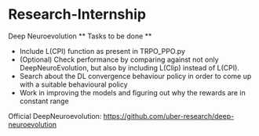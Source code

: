 # Research-Internship
Deep Neuroevolution
** Tasks to be done **
 - Include L(CPI) function as present in TRPO_PPO.py
 - (Optional) Check performance by comparing against not only DeepNeuroEvolution, but also by including L(Clip) instead of L(CPI).
 - Search about the DL convergence behaviour policy in order to come up with a suitable behavioural policy
 - Work in improving the models and figuring out why the rewards are in constant range
 
 Official DeepNeuroevolution: https://github.com/uber-research/deep-neuroevolution
